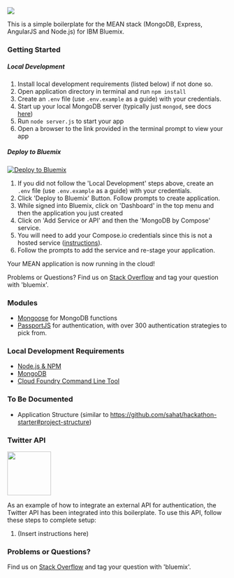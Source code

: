 <img src="https://dl.dropboxusercontent.com/s/vd367cadrk97zjg/MEAN%20Logo.jpg">

This is a simple boilerplate for the MEAN stack (MongoDB, Express, AngularJS and Node.js) for IBM Bluemix.

### Getting Started

##### Local Development
1. Install local development requirements (listed below) if not done so.
2. Open application directory in terminal and run `npm install`
3. Create an `.env` file (use `.env.example` as a guide) with your credentials.
3. Start up your local MongoDB server (typically just `mongod`, see docs [here](https://docs.mongodb.org/getting-started/shell/installation/))
4. Run `node server.js` to start your app
5. Open a browser to the link provided in the terminal prompt to view your app

##### Deploy to Bluemix
[![Deploy to Bluemix](https://bluemix.net/deploy/button.png)](https://bluemix.net/deploy?repository=https://github.com/IBM-Bluemix/MEAN-Boilerplate)

1. If you did not follow the 'Local Development' steps above, create an `.env` file (use `.env.example` as a guide) with your credentials.
2. Click 'Deploy to Bluemix' Button. Follow prompts to create application.
3. While signed into Bluemix, click on 'Dashboard' in the top menu and then the application you just created
4. Click on 'Add Service or API' and then the 'MongoDB by Compose' service.
5. You will need to add your Compose.io credentials since this is not a hosted service ([instructions](https://www.ng.bluemix.net/docs/services/MongoDBByCompose/index.html)).
6. Follow the prompts to add the service and re-stage your application.

Your MEAN application is now running in the cloud!

Problems or Questions? Find us on [Stack Overflow](https://stackoverflow.com/questions/tagged/bluemix) and tag your question with 'bluemix'.

### Modules
- [Mongoose](https://github.com/Automattic/mongoose) for MongoDB functions
- [PassportJS](http://passportjs.org) for authentication, with over 300 authentication strategies to pick from.

### Local Development Requirements
- [Node.js & NPM](https://nodejs.org/en/download/)
- [MongoDB](https://www.mongodb.org)
- [Cloud Foundry Command Line Tool](https://docs.cloudfoundry.org/devguide/installcf/)

### To Be Documented
- Application Structure (similar to https://github.com/sahat/hackathon-starter#project-structure)

### Twitter API
<img src="https://g.twimg.com/Twitter_logo_blue.png" width="100">

As an example of how to integrate an external API for authentication, the Twitter API has been integrated into this boilerplate. To use this API, follow these steps to complete setup:
 
1. (Insert instructions here)

### Problems or Questions?
Find us on [Stack Overflow](https://stackoverflow.com/questions/tagged/bluemix) and tag your question with 'bluemix'.